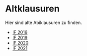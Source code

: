 # Altklausuren

Hier sind alte Abiklausuren zu finden.

- [IF 2016](./Abiklausur%202016.pdf)
- [IF 2019](./Abiklausur%202019.pdf)
- [IF 2020](./Abiklausur%202020.pdf)
- [IF 2021](./Abiklausur%202021.pdf)